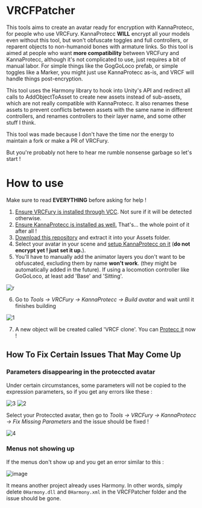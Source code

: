 # VRCFPatcher
This tools aims to create an avatar ready for encryption with KannaProtecc, for people who use VRCFury. KannaProtecc <b>WILL</b> encrypt all your models even without this tool, but won't obfuscate toggles and full controllers, or reparent objects to non-humanoid bones with armature links. So this tool is aimed at people who want <b>more compatibility</b> between VRCFury and KannaProtecc, although it's not complicated to use, just requires a bit of manual labor. For simple things like the GogGoLoco prefab, or simple toggles like a Marker, you might just use KannaProtecc as-is, and VRCF will handle things post-encryption.

This tool uses the Harmony library to hook into Unity's API and redirect all calls to AddObjectToAsset to create new assets instead of sub-assets, which are not really compatible with KannaProtecc.
It also renames these assets to prevent conflicts between assets with the same name in different controllers, and renames controllers to their layer name, and some other stuff I think.

This tool was made because I don't have the time nor the energy to maintain a fork or make a PR of VRCFury.

But you're probably not here to hear me rumble nonsense garbage so let's start !

# How to use

Make sure to read <b>EVERYTHING</b> before asking for help !

1. [Ensure VRCFury is installed through VCC](https://vrcfury.com/download). Not sure if it will be detected otherwise.
2. [Ensure KannaProtecc is installed as well.](https://github.com/PlagueVRC/AntiRip) That's... the whole point of it after all !
3. [Download this repository](https://github.com/Dathuss/VRCFPatcher/archive/refs/heads/main.zip) and extract it into your Assets folder.
4. Select your avatar in your scene and [setup KannaProtecc on it](https://github.com/PlagueVRC/AntiRip#setup-kanna-protecc-component) (<b>do not encrypt yet ! just set it up.</b>).
5. You'll have to manually add the animator layers you don't want to be obfuscated, excluding them by name <b>won't work</b>. (they might be automatically added in the future). If using a locomotion controller like GoGoLoco, at least add 'Base' and 'Sitting'.

![r](https://github.com/Dathuss/VRCFPatcher/assets/34245959/0cd907f9-da81-4b4c-8018-9e5b9a315fb9)

6. Go to <i>Tools -> VRCFury -> KannaProtecc -> Build avatar</i> and wait until it finishes building

![1](https://github.com/Dathuss/VRCFPatcher/assets/34245959/1d541c29-ed7c-4147-b261-066f1cc4c06d)

7. A new object will be created called 'VRCF clone'. You can [Protecc it](https://github.com/PlagueVRC/AntiRip#encrypting-and-uploading) now !

## How To Fix Certain Issues That May Come Up

### Parameters disappearing in the proteccted avatar
Under certain circumstances, some parameters will not be copied to the expression parameters, so if you get any errors like these :

![3](https://github.com/Dathuss/VRCFPatcher/assets/34245959/3792ba09-b795-4cfa-9c8e-32bc0706b014)
![2](https://github.com/Dathuss/VRCFPatcher/assets/34245959/23ba2313-bd61-468b-bcee-1ae997a0ff81)

Select your Proteccted avatar, then go to <i>Tools -> VRCFury -> KannaProtecc -> Fix Missing Parameters</i> and the issue should be fixed !

![4](https://github.com/Dathuss/VRCFPatcher/assets/34245959/a8fdf33e-8e50-4392-aa15-c53169c48492)

### Menus not showing up

If the menus don't show up and you get an error similar to this :

![image](https://github.com/Dathuss/VRCFPatcher/assets/34245959/ac95d69a-bf37-4b79-a98d-e7be9c167102)

It means another project already uses Harmony. In other words, simply delete `0Harmony.dll` and `0Harmony.xml` in the VRCFPatcher folder and the issue should be gone.
